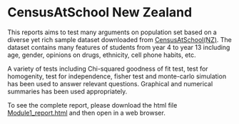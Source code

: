 # CensusAtSchool New Zealand
This reports aims to test many arguments on population set based on a diverse yet rich sample dataset downloaded from [CensusAtSchool(NZ)](https://new.censusatschool.org.nz/). The dataset contains many features of students from year 4 to year 13 including age, gender, opinions on drugs, ethnicity, cell phone habits, etc.

A variety of tests including Chi-squared goodness of fit test, test for homogenity, test for independence, fisher test and monte-carlo simulation has been used to answer relevant questions. Graphical and numerical summaries has been used appropriately.

To see the complete report, please download the html file [Module1_report.html](https://github.com/nama1arpit/MyPortfolio/blob/master/CensusAtSchool_New_Zealand/Module1_report.html) and then open in a web browser.
